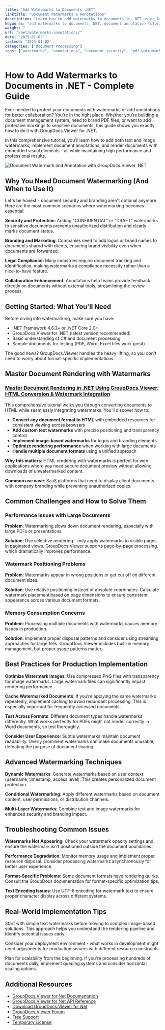 ```yaml
---
title: "Add Watermarks to Documents .NET"
linktitle: "Document Watermarks & Annotations"
description: "Learn how to add watermarks to documents in .NET using GroupDocs.Viewer. Step-by-step tutorials for PDF, Word, Excel watermarking with code examples."
keywords: "add watermarks to documents .NET, document annotation tutorial C#, watermark PDF programmatically, render documents with watermarks, GroupDocs.Viewer watermarks"
weight: 7
url: "/net/watermarks-annotations/"
date: "2025-01-02"
lastmod: "2025-01-02"
categories: ["Document Processing"]
tags: ["watermarks", "annotations", "document-security", "pdf-watermark", "csharp-tutorials"]
---
```


# How to Add Watermarks to Documents in .NET - Complete Guide

Ever needed to protect your documents with watermarks or add annotations for better collaboration? You're in the right place. Whether you're building a document management system, need to brand PDF files, or want to add protective markings to sensitive documents, this guide shows you exactly how to do it with GroupDocs.Viewer for .NET.

In this comprehensive tutorial, you'll learn how to add both text and image watermarks, implement document annotations, and render documents with embedded visual elements - all while maintaining high performance and professional results.

![Document Watermark and Annotation with GroupDocs.Viewer .NET](/viewer/watermarks-annotations/image.png)

## Why You Need Document Watermarking (And When to Use It)

Let's be honest - document security and branding aren't optional anymore. Here are the most common scenarios where watermarking becomes essential:

**Security and Protection**: Adding "CONFIDENTIAL" or "DRAFT" watermarks to sensitive documents prevents unauthorized distribution and clearly marks document status.

**Branding and Marketing**: Companies need to add logos or brand names to documents shared with clients, ensuring brand visibility even when documents are forwarded.

**Legal Compliance**: Many industries require document tracking and identification, making watermarks a compliance necessity rather than a nice-to-have feature.

**Collaboration Enhancement**: Annotations help teams provide feedback directly on documents without external tools, streamlining the review process.

## Getting Started: What You'll Need

Before diving into watermarking, make sure you have:

- .NET Framework 4.6.2+ or .NET Core 2.0+
- GroupDocs.Viewer for .NET (latest version recommended)
- Basic understanding of C# and document processing
- Sample documents for testing (PDF, Word, Excel files work great)

The good news? GroupDocs.Viewer handles the heavy lifting, so you don't need to worry about format-specific implementations.

## Master Document Rendering with Watermarks

### [Master Document Rendering in .NET Using GroupDocs.Viewer: HTML Conversion & Watermark Integration](./groupdocs-viewer-net-html-rendering-watermarks/)

This comprehensive tutorial walks you through converting documents to HTML while seamlessly integrating watermarks. You'll discover how to:

- **Convert any document format to HTML** with embedded resources for consistent viewing across browsers
- **Add custom text watermarks** with precise positioning and transparency control
- **Implement image-based watermarks** for logos and branding elements
- **Optimize rendering performance** when working with large documents
- **Handle multiple document formats** using a unified approach

**Why this matters**: HTML rendering with watermarks is perfect for web applications where you need secure document preview without allowing downloads of unwatermarked content.

**Common use case**: SaaS platforms that need to display client documents with company branding while preventing unauthorized copies.

## Common Challenges and How to Solve Them

### Performance Issues with Large Documents

**Problem**: Watermarking slows down document rendering, especially with large PDFs or presentations.

**Solution**: Use selective rendering - only apply watermarks to visible pages in paginated views. GroupDocs.Viewer supports page-by-page processing, which dramatically improves performance.

### Watermark Positioning Problems

**Problem**: Watermarks appear in wrong positions or get cut off on different document sizes.

**Solution**: Use relative positioning instead of absolute coordinates. Calculate watermark placement based on page dimensions to ensure consistent appearance across various document formats.

### Memory Consumption Concerns

**Problem**: Processing multiple documents with watermarks causes memory issues in production.

**Solution**: Implement proper disposal patterns and consider using streaming approaches for large files. GroupDocs.Viewer includes built-in memory management, but proper usage patterns matter.

## Best Practices for Production Implementation

**Optimize Watermark Images**: Use compressed PNG files with transparency for image watermarks. Large watermark files can significantly impact rendering performance.

**Cache Watermarked Documents**: If you're applying the same watermarks repeatedly, implement caching to avoid redundant processing. This is especially important for frequently accessed documents.

**Test Across Formats**: Different document types handle watermarks differently. What works perfectly for PDFs might not render correctly in Word documents, so test thoroughly.

**Consider User Experience**: Subtle watermarks maintain document readability. Overly prominent watermarks can make documents unusable, defeating the purpose of document sharing.

## Advanced Watermarking Techniques

**Dynamic Watermarks**: Generate watermarks based on user context (username, timestamp, access level). This creates personalized document protection.

**Conditional Watermarking**: Apply different watermarks based on document content, user permissions, or distribution channels.

**Multi-Layer Watermarks**: Combine text and image watermarks for enhanced security and branding impact.

## Troubleshooting Common Issues

**Watermarks Not Appearing**: Check your watermark opacity settings and ensure the watermark isn't positioned outside the document boundaries.

**Performance Degradation**: Monitor memory usage and implement proper resource disposal. Consider processing watermarks asynchronously for better user experience.

**Format-Specific Problems**: Some document formats have rendering quirks. Consult the GroupDocs documentation for format-specific optimization tips.

**Text Encoding Issues**: Use UTF-8 encoding for watermark text to ensure proper character display across different systems.

## Real-World Implementation Tips

Start with simple text watermarks before moving to complex image-based solutions. This approach helps you understand the rendering pipeline and identify potential issues early.

Consider your deployment environment - what works in development might need adjustments for production servers with different resource constraints.

Plan for scalability from the beginning. If you're processing hundreds of documents daily, implement queuing systems and consider horizontal scaling options.

## Additional Resources

- [GroupDocs.Viewer for Net Documentation](https://docs.groupdocs.com/viewer/net/)
- [GroupDocs.Viewer for Net API Reference](https://reference.groupdocs.com/viewer/net/)
- [Download GroupDocs.Viewer for Net](https://releases.groupdocs.com/viewer/net/)
- [GroupDocs.Viewer Forum](https://forum.groupdocs.com/c/viewer/9)
- [Free Support](https://forum.groupdocs.com/)
- [Temporary License](https://purchase.groupdocs.com/temporary-license/)